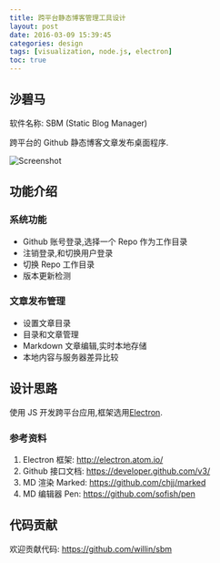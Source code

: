 ```yaml
---
title: 跨平台静态博客管理工具设计
layout: post
date: 2016-03-09 15:39:45
categories: design
tags: [visualization, node.js, electron]
toc: true
---
```


## 沙碧马

软件名称: SBM (Static Blog Manager)

跨平台的 Github 静态博客文章发布桌面程序.

![Screenshot](http://w3log.qiniudn.com/sbm.png)

<!-- more -->

## 功能介绍

### 系统功能

- Github 账号登录,选择一个 Repo 作为工作目录
- 注销登录,和切换用户登录
- 切换 Repo 工作目录
- 版本更新检测

### 文章发布管理

- 设置文章目录
- 目录和文章管理
- Markdown 文章编辑,实时本地存储
- 本地内容与服务器差异比较

## 设计思路

使用 JS 开发跨平台应用,框架选用[Electron](http://electron.atom.io/).

### 参考资料

1. Electron 框架: <http://electron.atom.io/>
2. Github 接口文档: <https://developer.github.com/v3/>
3. MD 渲染 Marked: <https://github.com/chjj/marked>
4. MD 编辑器 Pen: <https://github.com/sofish/pen>

## 代码贡献

欢迎贡献代码: <https://github.com/willin/sbm>
